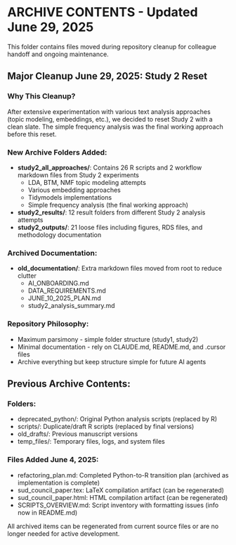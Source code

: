 ARCHIVE CONTENTS - Updated June 29, 2025
=========================

This folder contains files moved during repository cleanup for colleague handoff and ongoing maintenance.

## Major Cleanup June 29, 2025: Study 2 Reset

### Why This Cleanup?
After extensive experimentation with various text analysis approaches (topic modeling, embeddings, etc.), we decided to reset Study 2 with a clean slate. The simple frequency analysis was the final working approach before this reset.

### New Archive Folders Added:
- **study2_all_approaches/**: Contains 26 R scripts and 2 workflow markdown files from Study 2 experiments
  - LDA, BTM, NMF topic modeling attempts
  - Various embedding approaches
  - Tidymodels implementations
  - Simple frequency analysis (the final working approach)
- **study2_results/**: 12 result folders from different Study 2 analysis attempts
- **study2_outputs/**: 21 loose files including figures, RDS files, and methodology documentation

### Archived Documentation:
- **old_documentation/**: Extra markdown files moved from root to reduce clutter
  - AI_ONBOARDING.md
  - DATA_REQUIREMENTS.md
  - JUNE_10_2025_PLAN.md
  - study2_analysis_summary.md

### Repository Philosophy:
- Maximum parsimony - simple folder structure (study1, study2)
- Minimal documentation - rely on CLAUDE.md, README.md, and .cursor files
- Archive everything but keep structure simple for future AI agents

## Previous Archive Contents:

### Folders:
- deprecated_python/: Original Python analysis scripts (replaced by R)
- scripts/: Duplicate/draft R scripts (replaced by final versions)
- old_drafts/: Previous manuscript versions
- temp_files/: Temporary files, logs, and system files

### Files Added June 4, 2025:
- refactoring_plan.md: Completed Python-to-R transition plan (archived as implementation is complete)
- sud_council_paper.tex: LaTeX compilation artifact (can be regenerated)
- sud_council_paper.html: HTML compilation artifact (can be regenerated)
- SCRIPTS_OVERVIEW.md: Script inventory with formatting issues (info now in README.md)

All archived items can be regenerated from current source files or are no longer needed for active development.
